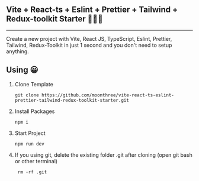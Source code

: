 ## Vite + React-ts + Eslint + Prettier + Tailwind + Redux-toolkit Starter 🐣🐤🐥

---

Create a new project with Vite, React JS, TypeScript, Eslint, Prettier, Tailwind, Redux-Toolkit in just 1 second and you don't need to setup anything.

## Using 😀

1. Clone Template
   ```
   git clone https://github.com/moonthree/vite-react-ts-eslint-prettier-tailwind-redux-toolkit-starter.git
   ```
2. Install Packages
   ```
   npm i
   ```
3. Start Project
   ```
   npm run dev
   ```
4. If you using git, delete the existing folder .git after cloning (open git bash or other terminal)
   ```
    rm -rf .git
   ```
